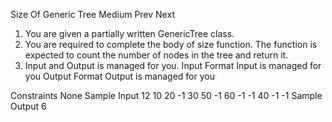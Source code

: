 Size Of Generic Tree
Medium  Prev   Next
1. You are given a partially written GenericTree class.
2. You are required to complete the body of size function. The function is expected to count the number of nodes in the tree and return it.
3. Input and Output is managed for you.
Input Format
Input is managed for you
Output Format
Output is managed for you

Constraints
None
Sample Input
12
10 20 -1 30 50 -1 60 -1 -1 40 -1 -1
Sample Output
6